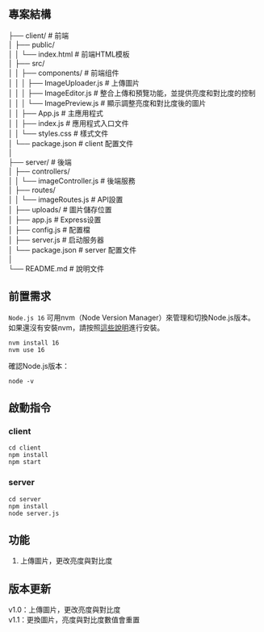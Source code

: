 ## 專案結構

├── client/ # 前端  
│   ├── public/  
│   │   └── index.html # 前端HTML模板  
│   ├── src/  
│   │   ├── components/ # 前端组件  
│   │   │   ├── ImageUploader.js # 上傳圖片  
│   │   │   ├── ImageEditor.js # 整合上傳和預覽功能，並提供亮度和對比度的控制  
│   │   │   └── ImagePreview.js # 顯示調整亮度和對比度後的圖片  
│   │   ├── App.js # 主應用程式  
│   │   ├── index.js # 應用程式入口文件  
│   │   └── styles.css # 樣式文件  
│   └── package.json # client 配置文件  
│  
├── server/ # 後端  
│   ├── controllers/  
│   │   └── imageController.js # 後端服務  
│   ├── routes/  
│   │   └── imageRoutes.js # API設置  
│   ├── uploads/ # 圖片儲存位置  
│   ├── app.js # Express设置  
│   ├── config.js # 配置檔  
│   ├── server.js # 启动服务器  
│   └── package.json # server 配置文件  
│  
└── README.md # 說明文件  


## 前置需求
`Node.js 16` 
可用nvm（Node Version Manager）來管理和切換Node.js版本。
如果還沒有安裝nvm，請按照[這些說明](https://github.com/nvm-sh/nvm#installing-and-updating)進行安裝。
```
nvm install 16
nvm use 16
```
確認Node.js版本：
```
node -v
```

## 啟動指令

### client
```
cd client
npm install
npm start
```
### server
```
cd server
npm install
node server.js
```

## 功能
1. 上傳圖片，更改亮度與對比度

## 版本更新
v1.0：上傳圖片，更改亮度與對比度  
v1.1：更換圖片，亮度與對比度數值會重置  